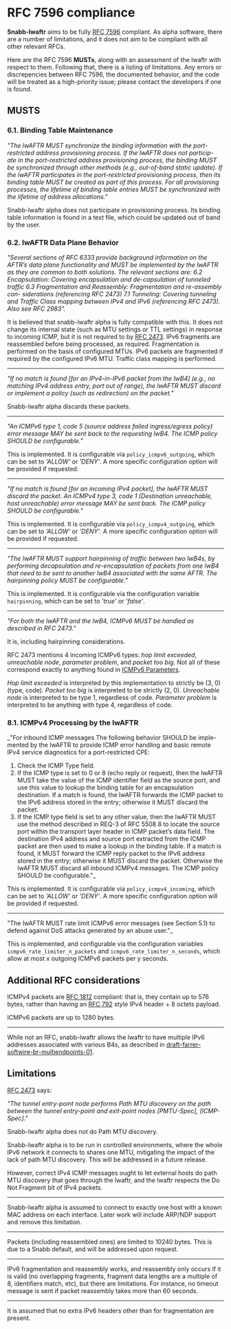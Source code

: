 # RFC 7596 compliance

**Snabb-lwaftr** aims to be fully [RFC 7596](https://tools.ietf.org/html/rfc7596)
compliant. As alpha software, there are a number of limitations, and it does
not aim to be compliant with all other relevant RFCs.

Here are the RFC 7596 **MUSTs**, along with an assessment of the lwaftr with
respect to them. Following that, there is a listing of limitations. Any errors
or discrepencies between RFC 7596, the documented behavior, and the code will
be treated as a high-priority issue; please contact the developers if one is
found.

## MUSTS

### 6.1. Binding Table Maintenance

_"The lwAFTR MUST synchronize the binding information with the port-
restricted address provisioning process. If the lwAFTR does not particip-
ate in the port-restricted address provisioning process, the binding MUST
be synchronized through other methods (e.g., out-of-band static update).
If the lwAFTR participates in the port-restricted provisioning process,
then its binding table MUST be created as part of this process.
For all provisioning processes, the lifetime of binding table entries MUST
be synchronized with the lifetime of address allocations."_

Snabb-lwaftr alpha does not participate in provisioning process. Its binding
table information is found in a text file, which could be updated out of
band by the user.

### 6.2. lwAFTR Data Plane Behavior

_"Several sections of RFC 6333 provide background information on the
AFTR’s data plane functionality and MUST be implemented by the lwAFTR
as they are common to both solutions. The relevant sections are:
6.2 Encapsulation: Covering encapsulation and de-capsulation of tunneled
traffic
6.3 Fragmentation and Reassembly: Fragmentation and re-assembly con-
siderations (referencing RFC 2473)
7.1 Tunneling: Covering tunneling and Traffic Class mapping between
IPv4 and IPv6 (referencing RFC 2473). Also see RFC 2983"._

It is believed that snabb-lwaftr alpha is fully compatible with this.
It does not change its internal state (such as MTU settings or TTL settings)
in response to incoming ICMP, but it is not required to by [RFC 2473](https://tools.ietf.org/html/rfc2473).
IPv6 fragments are reassembled before being processed, as required.
Fragmentation is performed on the basis of configured MTUs.
IPv6 packets are fragmented if required by the configured IPv6 MTU.
Traffic class mapping is performed.

----

_"If no match is found [for an IPv4-in-IPv6 packet from the lwB4] (e.g.,
no matching IPv4 address entry, port out of range), the lwAFTR MUST
discard or implement a policy (such as redirection) on the packet."_

Snabb-lwaftr alpha discards these packets.

----

_"An ICMPv6 type 1, code 5 (source address failed ingress/egress policy)
error message MAY be sent back to the requesting lwB4. The ICMP
policy SHOULD be configurable."_

This is implemented. It is configurable via `policy_icmpv6_outgoing`, which
can be set to _'ALLOW'_ or _'DENY'_. A more specific configuration option will
be provided if requested.

----

_"If no match is found [for an incoming IPv4 packet], the lwAFTR MUST
discard the packet. An ICMPv4 type 3, code 1 (Destination unreachable,
host unreachable) error message MAY be sent back. The ICMP policy
SHOULD be configurable."_

This is implemented. It is configurable via `policy_icmpv4_outgoing`, which
can be set to _'ALLOW'_ or _'DENY'_. A more specific configuration option will
be provided if requested.

----

_"The lwAFTR MUST support hairpinning of traffic between two lwB4s,
by performing decapsulation and re-encapsulation of packets from one
lwB4 that need to be sent to another lwB4 associated with the same
AFTR. The hairpinning policy MUST be configurable."_

This is implemented. It is configurable via the configuration variable
`hairpinning`,  which can be set to _'true'_ or _'false'_.

----

_"For both the lwAFTR and the lwB4, ICMPv6 MUST be handled as
described in RFC 2473."_

It is, including hairpinning considerations.

RFC 2473 mentions 4 incoming ICMPv6 types: _hop limit exceeded_, _unreachable
node_, _parameter problem_, and _packet too big_. Not all of these correspond
exactly to anything found in [ICMPv6 Parameters](http://www.iana.org/assignments/icmpv6-parameters/icmpv6-parameters.xhtml).

_Hop limit exceeded_ is interpreted by this implementation to strictly be
(3, 0) (type, code). _Packet too big_ is interpreted to be strictly (2, 0).
_Unreachable node_ is interpreted to be type 1, regardless of code.
_Parameter problem_ is interpreted to be anything with type 4, regardless of code.

### 8.1. ICMPv4 Processing by the lwAFTR

_"For inbound ICMP messages The following behavior SHOULD be imple-
mented by the lwAFTR to provide ICMP error handling and basic remote
IPv4 service diagnostics for a port-restricted CPE:
1. Check the ICMP Type field.
2. If the ICMP type is set to 0 or 8 (echo reply or request), then the
lwAFTR MUST take the value of the ICMP identifier field as the source
port, and use this value to lookup the binding table for an encapsulation
destination. If a match is found, the lwAFTR forwards the ICMP packet
to the IPv6 address stored in the entry; otherwise it MUST discard the
packet.
3. If the ICMP type field is set to any other value, then the lwAFTR
MUST use the method described in REQ-3 of RFC 5508 8 to locate the
source port within the transport layer header in ICMP packet’s data field.
The destination IPv4 address and source port extracted from the ICMP
packet are then used to make a lookup in the binding table. If a match
is found, it MUST forward the ICMP reply packet to the IPv6 address
stored in the entry; otherwise it MUST discard the packet.
Otherwise the lwAFTR MUST discard all inbound ICMPv4 messages.
The ICMP policy SHOULD be configurable."_

This is implemented. It is configurable via `policy_icmpv4_incoming`, which
can be set to _'ALLOW'_ or _'DENY'_. A more specific configuration option will
be provided if requested.

----

"The lwAFTR MUST rate limit ICMPv6 error messages (see Section 5.1)
to defend against DoS attacks generated by an abuse user."_

This is implemented, and configurable via the configuration variables
`icmpv6_rate_limiter_n_packets` and `icmpv6_rate_limiter_n_seconds`, which
allow at most x outgoing ICMPv6 packets per y seconds.

## Additional RFC considerations

ICMPv4 packets are [RFC 1812](https://tools.ietf.org/html/rfc1812) compliant:
that is, they contain up to 576 bytes, rather than having an
[RFC 792](https://tools.ietf.org/html/rfc792) style IPv4 header + 8 octets
payload.

ICMPv6 packets are up to 1280 bytes.

----

While not an RFC, snabb-lwaftr allows the lwaftr to have multiple IPv6
addresses associated with various B4s, as described in
[draft-farrer-softwire-br-multiendpoints-01](https://tools.ietf.org/html/draft-farrer-softwire-br-multiendpoints-01).

## Limitations

[RFC 2473](https://tools.ietf.org/html/rfc2473) says:

_"The tunnel entry-point node performs Path MTU discovery on the path
between the tunnel entry-point and exit-point nodes [PMTU-Spec], [ICMP-Spec]."_

Snabb-lwaftr alpha does not do Path MTU discovery.

Snabb-lwaftr alpha is to be run in controlled environments, where the whole
IPv6 network it connects to shares one MTU, mitigating the impact of the lack
of path MTU discovery. This will be addressed in a future release.

However, correct IPv4 ICMP messages ought to let external hosts do path MTU
discovery that goes through the lwaftr, and the lwaftr respects the Do Not
Fragment bit of IPv4 packets.

----

Snabb-lwaftr alpha is assumed to connect to exactly one host with a known MAC
address on each interface. Later work will include ARP/NDP support and remove
this limitation.

----

Packets (including reassembled ones) are limited to 10240 bytes.
This is due to a Snabb default, and will be addressed upon request.

----

IPv6 fragmentation and reassembly works, and reassembly only occurs if it is
valid (no overlapping fragments, fragment data lengths are a multiple of 8,
identifiers match, etc), but there are limitations. For instance, no
timeout message is sent if packet reassembly takes more than 60 seconds.

----

It is assumed that no extra IPv6 headers other than for fragmentation are present.
